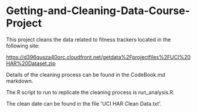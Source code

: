 # Getting-and-Cleaning-Data-Course-Project

This project cleans the data related to fitness trackers located in the following site:

https://d396qusza40orc.cloudfront.net/getdata%2Fprojectfiles%2FUCI%20HAR%20Dataset.zip

Details of the cleaning process can be found in the CodeBook.md markdown.

The R script to run to replicate the cleaning process is run_analysis.R.

The clean date can be found in the file 'UCI HAR Clean Data.txt'.

